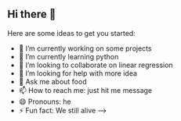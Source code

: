 ## Hi there 👋

<!--
**Omiani/Omiani** is a ✨ _special_ ✨ repository because its `README.md` (this file) appears on your GitHub profile. -->

Here are some ideas to get you started:

- 🔭 I’m currently working on some projects
- 🌱 I’m currently learning python
- 👯 I’m looking to collaborate on linear regression
- 🤔 I’m looking for help with more idea
- 💬 Ask me about food
- 📫 How to reach me: just hit me message
- 😄 Pronouns: he
- ⚡ Fun fact: We still alive
-->
